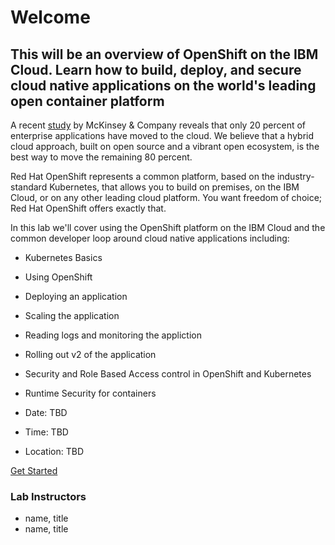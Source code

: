 # Welcome

## This will be an overview of OpenShift on the IBM Cloud. Learn how to build, deploy, and secure cloud native applications on the world's leading open container platform

A recent [study][study] by McKinsey & Company reveals that only 20 percent of enterprise applications have moved to the cloud. We believe that a hybrid cloud approach, built on open source and a vibrant open ecosystem, is the best way to move the remaining 80 percent.

Red Hat OpenShift represents a common platform, based on the industry-standard Kubernetes, that allows you to build on premises, on the IBM Cloud, or on any other leading cloud platform. You want freedom of choice; Red Hat OpenShift offers exactly that.

In this lab we'll cover using the OpenShift platform on the IBM Cloud and the common developer loop around cloud native applications including:

- Kubernetes Basics
- Using OpenShift
- Deploying an application
- Scaling the application
- Reading logs and monitoring the appliction
- Rolling out v2 of the application
- Security and Role Based Access control in OpenShift and Kubernetes
- Runtime Security for containers

- Date: TBD
- Time: TBD
- Location: TBD

[Get Started](GETSTARTED.md)

### Lab Instructors

- name, title
- name, title

[study]: https://www.mckinsey.com/industries/high-tech/our-insights/it-as-a-service-from-build-to-consume
